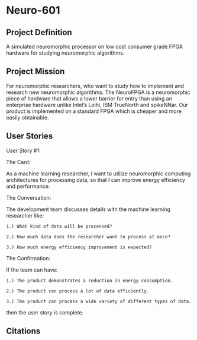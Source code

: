 # Neuro-601

## Project Definition
A simulated neuromorphic processor on low cost consumer grade FPGA hardware for studying neuromorphic algorithms.

## Project Mission
For neuromorphic researchers, who want to study how to implement and research new neuromorphic algorithms.  The NeuroFPGA is a neuromorphic piece of hardware that allows a lower barrier for entry than using an enterprise hardware unlike Intel’s Loihi, IBM TrueNorth and spikeNNar. Our product is implemented on a standard FPGA which is cheaper and more easily obtainable.

## User Stories
User Story #1:

The Card:
  
  As a machine learning researcher, I want to utilize neuromorphic computing architectures for processing data, so that I can improve energy efficiency and performance.
  
The Conversation:
  
  The development team discusses details with the machine learning researcher like:
  
    1.) What kind of data will be processed?
    
    2.) How much data does the researcher want to process at once?
    
    3.) How much energy efficiency improvement is expected?

The Confirmation:
  
  If the team can have:
  
    1.) The product demonstrates a reduction in energy consumption.
    
    2.) The product can process a lot of data efficiently.
    
    3.) The product can process a wide variety of different types of data.
    
  then the user story is complete.
  
## Citations
